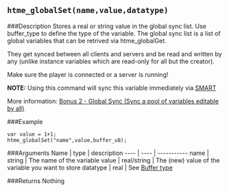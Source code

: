 ``htme_globalSet(name,value,datatype)``
--------------

###Description
Stores a real or string value in the global sync list.
Use buffer_type to define the type of the variable.
The global sync list is a list of global variables that can be retrived via htme_globalGet. 

They get synced between all clients and servers
and be read and written by any (unlike instance variables which are read-only for all but the creator).

Make sure the player is connected or a server is running!

**NOTE:** Using this command will sync this variable immediately via [SMART](concepts/synctypes)

More information: [Bonus 2 - Global Sync (Sync a pool of variables editable by all)](tutorial/14_globalsync)

###Example

```gml
var value = 1+1;
htme_globalSet("name",value,buffer_u8);
```

###Arguments
Name | type | description
---- | ---- | -----------
name | string | The name of the variable
value | real/string | The (new) value of the variable you want to store
datatype | real | See [Buffer type](concepts/buffer)

###Returns
Nothing
